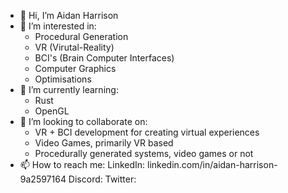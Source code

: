 - 👋 Hi, I’m Aidan Harrison
- 👀 I’m interested in:
  - Procedural Generation
  - VR (Virutal-Reality)
  - BCI's (Brain Computer Interfaces)
  - Computer Graphics
  - Optimisations
- 🌱 I’m currently learning:
  - Rust
  - OpenGL
- 💞️ I’m looking to collaborate on:
  - VR + BCI development for creating virtual experiences
  - Video Games, primarily VR based
  - Procedurally generated systems, video games or not
- 📫 How to reach me:
  LinkedIn: linkedin.com/in/aidan-harrison-9a2597164
  Discord: 
  Twitter:
